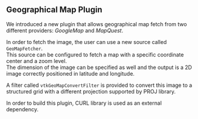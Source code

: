 ## Geographical Map Plugin

We introduced a new plugin that allows geographical map fetch
from two different providers: *GoogleMap* and *MapQuest*.

In order to fetch the image, the user can use a new source called `GeoMapFetcher`.\
This source can be configured to fetch a map with a specific coordinate center
and a zoom level.\
The dimension of the image can be specified as well and the output is a 2D image
correctly positioned in latitude and longitude.

A filter called `vtkGeoMapConvertFilter` is provided to convert this image to a
structured grid with a different projection supported by PROJ library.

In order to build this plugin, CURL library is used as an external dependency.
